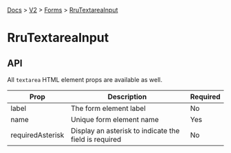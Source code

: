 [Docs](/) > [V2](/docs/v2/get-started) > [Forms](/docs/v2/components/RruForm) > [RruTextareaInput](/docs/v2/components/RruTextareaInput)


# RruTextareaInput

## API
All `textarea` HTML element props are available as well.

| Prop | Description | Required |
|-|-|-|
| label | The form element label | No |
| name | Unique form element name | Yes |
| requiredAsterisk | Display an asterisk to indicate the field is required | No |

